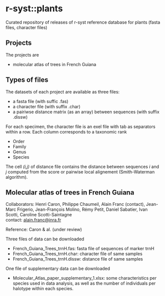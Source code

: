 # r-syst::plants
Curated repository of releases of r-syst reference database for plants (fasta files, character files)  


## Projects

The projects are 
* molecular atlas of trees in French Guiana

## Types of files

The datasets of each project are available as three files:
* a fasta file (with suffic .fas)
* a character file (with suffix .char)
* a pairiwse distance matrix (as an array) between sequences (with suffix .dissw)   


For each specimen, the character file is an exel file with tab as separators within a row. Each column corresponds to a taxonomic rank
* Order
* Family
* Genus
* Species

The cell _(i,j)_ of distance file contains the distance between sequences _i_ and _j_ computed from the score or pairwise local alignement (Smith-Waterman algorithm).


## Molecular atlas of trees in French Guiana

Collaborators: Henri Caron, Philippe Chaumeil, Alain Franc (contact), Jean-Marc Frigerio, Jean-François Molino, Rémy Petit, Daniel Sabatier, Ivan Scotti, Caroline Scotti-Saintagne  
contact: alain.franc@inra.fr

Reference: Caron & al. (under review)

Three files of data can be downloaded 

* French_Guiana_Trees_trnH.fas: fasta file of sequences of marker trnH 
* French_Guiana_Trees_trnH.char: character file of same samples
* French_Guiana_Trees_trnH.dissw: distance file of same samples    

One file of supplementary data can be downloaded
* Molecular_Atlas_paper_supplementary_1.xlsx: some characteristics per species used in data analysis, as well as the number of individuals per halotype within each species.




